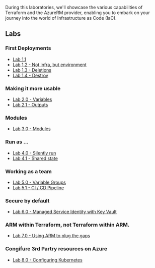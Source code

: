 

During this laboratories, we'll showcase the various capabilities of Terraform and the AzureRM provider, enabling you to embark on your journey into the world of Infrastructure as Code (IaC).

## Labs

### First Deployments

- [Lab 1.1 ](/labs/1.0/1.1-README)
- [Lab 1.2 - Not infra, but environment](/labs/1.0/1.3-README)
- [Lab 1.3 - Deletions](/labs/1.0/1.3-README)
- [Lab 1.4 - Destroy](/labs/1.0/1.4-README)

### Making it more usable

- [Lab 2.0 - Variables](/labs/2.0/README.md)
- [Lab 2.1 - Outputs](/labs/2.1/README.md)

### Modules

- [Lab 3.0 - Modules](/labs/3.0/README.md)

### Run as ...

- [Lab 4.0 - Silently run](/labs/4.0/README.md)
- [Lab 4.1 - Shared state](/labs/4.1/README.md)

### Working as a team

- [Lab 5.0 - Variable Groups](/labs/5.0/README.md)
- [Lab 5.1 - CI / CD Pipeline](/labs/5.1/README.md)

### Secure by default

- [Lab 6.0 - Managed Service Identity with Key Vault](/labs/6.0/README.md)

### ARM within Terraform, not Terraform within ARM.

- [Lab 7.0 - Using ARM to plug the gaps](/labs/7.0/README.md)

### Congifure 3rd Partry resources on Azure

- [Lab 8.0 - Configuring Kubernetes]()
